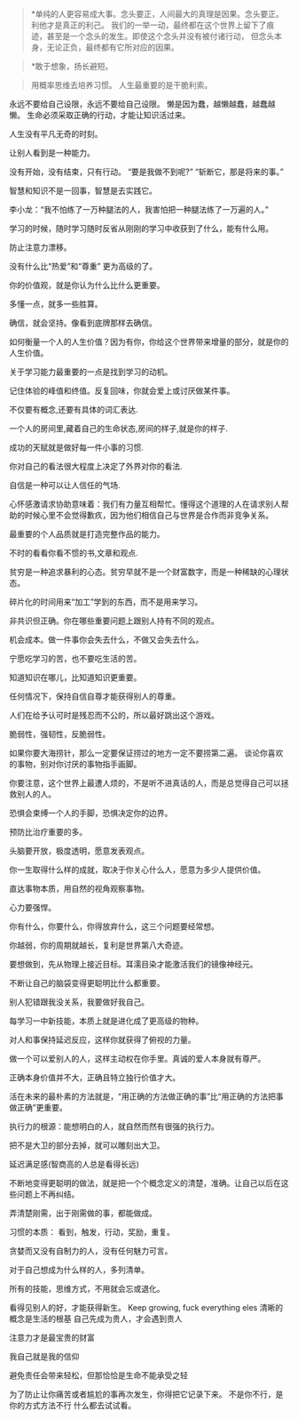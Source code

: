 > *单纯的人更容易成大事。念头要正，人间最大的真理是因果。念头要正。利他才是真正的利己。
    我们的一举一动，最终都在这个世界上留下了痕迹，甚至是一个念头的发生。即使这个念头并没有被付诸行动，
	但念头本身，无论正负，最终都有它所对应的因果。
	
 > *敢于想象，扬长避短。

 > 用概率思维去培养习惯。
 > 人生最重要的是干脆利索。

 永远不要给自己设限，永远不要给自己设限。
 懒是因为蠢，越懒越蠢，越蠢越懒。
 生命必须采取正确的行动，才能让知识活过来。

 人生没有平凡无奇的时刻。

 让别人看到是一种能力。

没有开始，没有结束，只有行动。
       “要是我做不到呢?” 
        “斩断它，那是将来的事。”

智慧和知识不是一回事，智慧是去实践它。

 李小龙：“我不怕练了一万种腿法的人，我害怕把一种腿法练了一万遍的人。”

 学习的时候，随时学习随时反省从刚刚的学习中收获到了什么，能有什么用。

  防止注意力漂移。

 没有什么比“热爱”和“尊重” 更为高级的了。

 你的价值观，就是你认为什么比什么更重要。

 多懂一点，就多一些胜算。

 确信，就会坚持。像看到底牌那样去确信。

 如何衡量一个人的人生价值？因为有你，你给这个世界带来增量的部分，就是你的人生价值。

关于学习能力最重要的一点是找到学习的动机。

 记住体验的峰值和终值。反复回味，你就会爱上或讨厌做某件事。

  不仅要有概念,还要有具体的词汇表达.

 一个人的房间里,藏着自己的生命状态,房间的样子,就是你的样子.

成功的天赋就是做好每一件小事的习惯.

 你对自己的看法很大程度上决定了外界对你的看法.

 自信是一种可以让人信任的气场.

 心怀感激请求协助意味着：我们有力量互相帮忙。懂得这个道理的人在请求别人帮助的时候心里不会觉得歉疚，因为他们相信自己与世界是合作而非竞争关系。

 最重要的个人品质就是打造完整作品的能力。

 不时的看看你看不惯的书,文章和观点.

贫穷是一种追求暴利的心态。贫穷早就不是一个财富数字，而是一种稀缺的心理状态。

 碎片化的时间用来“加工”学到的东西，而不是用来学习。

  非共识但正确。你在哪些重要问题上跟别人持有不同的观点。

  机会成本。做一件事你会失去什么，不做又会失去什么。

宁愿吃学习的苦，也不要吃生活的苦。

  知道知识在哪儿，比知道知识更重要。

 任何情况下，保持自信自尊才能获得别人的尊重。

 人们在给予认可时是残忍而不公的，所以最好跳出这个游戏。


 脆弱性，强韧性，反脆弱性。

 如果你要大海捞针，那么一定要保证捞过的地方一定不要捞第二遍。
  谈论你喜欢的事物，别对你讨厌的事物指手画脚。

 你要注意，这个世界上最遭人烦的，不是听不进真话的人，而是总觉得自己可以拯救别人的人。

 恐惧会束缚一个人的手脚，恐惧决定你的边界。

 预防比治疗重要的多。

  头脑要开放，极度透明，愿意发表观点。

你一生取得什么样的成就，取决于你关心什么人，愿意为多少人提供价值。

  直达事物本质，用自然的视角观察事物。

  心力要强悍。

  你有什么，你要什么，你得放弃什么，这三个问题要经常想。     

  你越弱，你的周期就越长，复利是世界第八大奇迹。

 要想做到，先从物理上接近目标。耳濡目染才能激活我们的镜像神经元。

不断让自己的脑袋变得更聪明比什么都重要。

  别人犯错跟我没关系，我要做好我自己。

   每学习一中新技能，本质上就是进化成了更高级的物种。

  对人和事保持延迟反应，这样你就获得了俯视的力量。

  做一个可以爱别人的人，这样主动权在你手里。真诚的爱人本身就有尊严。

正确本身价值并不大，正确且特立独行价值才大。 

活在未来的最朴素的方法就是，“用正确的方法做正确的事”比“用正确的方法把事做正确”更重要。 

 执行力的根源：能想明白的人，就自然而然有很强的执行力。

 把不是大卫的部分去掉，就可以雕刻出大卫。

延迟满足感(智商高的人总是看得长远)

不断地变得更聪明的做法，就是把一个个概念定义的清楚，准确。让自己以后在这些问题上不再纠结。 

 弄清楚刚需，出于刚需做的事，都能做成。 

 习惯的本质： 看到，触发，行动，奖励，重复。

 贪婪而又没有自制力的人，没有任何魅力可言。 

 对于自己想成为什么样的人，多列清单。

 所有的技能，思维方式，不用就会忘或退化。

 看得见别人的好，才能获得新生。
 Keep growing, fuck everything eles
 清晰的概念是生活的根基
 自己先成为贵人，才会遇到贵人

注意力才是最宝贵的财富

我自己就是我的信仰

避免责任会带来轻松，但那恰恰是生命不能承受之轻

为了防止让你痛苦或者尴尬的事再次发生，你得把它记录下来。
 不是你不行，是你的方式方法不行
 什么都去试试看。

